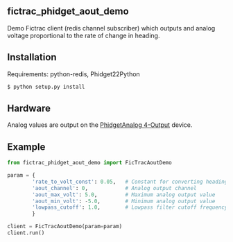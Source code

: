 ## fictrac_phidget_aout_demo 

Demo Fictrac client (redis channel subscriber) which outputs and analog voltage proportional to 
the rate of change in heading. 

## Installation

Requirements: python-redis, Phidget22Python

```bash
$ python setup.py install 

```

## Hardware

Analog values are output on the [PhidgetAnalog 4-Output](https://www.phidgets.com/?tier=3&catid=2&pcid=1&prodid=1018) device.



## Example

``` python
from fictrac_phidget_aout_demo import FicTracAoutDemo

param = { 
        'rate_to_volt_const': 0.05,   # Constant for converting heading rate to voltage
        'aout_channel': 0,            # Analog output channel
        'aout_max_volt': 5.0,         # Maximum analog output value
        'aout_min_volt': -5.0,        # Minimum analog output value
        'lowpass_cutoff': 1.0,        # Lowpass filter cutoff frequency
        }

client = FicTracAoutDemo(param=param)
client.run()

```



